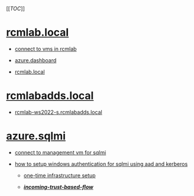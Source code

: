 [[_TOC_]]

# [rcmlab.local](/Knowledge-Base/RCMLAB/rcmlab.local)

- [connect to vms in rcmlab](https://dev.azure.com/limlab/DevOps%20Toolkit/_wiki/wikis/DevOps-Toolkit.wiki/319/RCMLAB?anchor=how-to-connect-to-vms-in-rcmlab%3F)

- [azure.dashboard](https://portal.azure.com/#@rcmdevops.onmicrosoft.com/dashboard/arm/subscriptions/81348982-0f31-4e9c-b2d2-817ac65b967e/resourcegroups/dashboards/providers/microsoft.portal/dashboards/31c91306-384d-4ce4-bcb0-cbc2f759f674)

- [rcmlab.local](https://portal.azure.com/#@rcmdevops.onmicrosoft.com/resource/subscriptions/81348982-0f31-4e9c-b2d2-817ac65b967e/resourceGroups/rcmlab.aadds.rg/providers/Microsoft.AAD/DomainServices/rcmlab.local/overview)

# [rcmlabadds.local](/Knowledge-Base/RCMLAB/rcmlabadds.local)

- [rcmlab-ws2022-s.rcmlabadds.local](https://dev.azure.com/limlab/DevOps%20Toolkit/_wiki/wikis/DevOps-Toolkit.wiki/363/azure-sql.managed-instance.winauth-azuread-setup?anchor=%5Brcmlab-ws2022-ssms%5D(https%3A//portal.azure.com/%23%40rcmdevops.onmicrosoft.com/resource/subscriptions/81348982-0f31-4e9c-b2d2-817ac65b967e/resourcegroups/rcmlab.sqlmi.scus.rg/providers/microsoft.compute/virtualmachines/rcmlab-ws2022-ssms/overview))

# [azure.sqlmi](/Knowledge-Base/RCMLAB/rcmlab.sqlmi)

 - [connect to management vm for sqlmi](https://dev.azure.com/limlab/DevOps%20Toolkit/_wiki/wikis/DevOps-Toolkit.wiki/363/azure-sql.managed-instance.winauth-azuread-setup?anchor=%5Brcmlab-ws2022-ssms%5D(https%3A//portal.azure.com/%23%40rcmdevops.onmicrosoft.com/resource/subscriptions/81348982-0f31-4e9c-b2d2-817ac65b967e/resourcegroups/rcmlab.sqlmi.scus.rg/providers/microsoft.compute/virtualmachines/rcmlab-ws2022-ssms/overview))

- [how to setup windows authentication for sqlmi using aad and kerberos](https://dev.azure.com/limlab/DevOps%20Toolkit/_wiki/wikis/DevOps-Toolkit.wiki/363/azure-sql.managed-instance.winauth-azuread-setup?anchor=%5Bhow-to-set-up-windows-authentication-for-azure-sql-managed-instance-using-azure-active-directory-and-kerberos%5D(https%3A//learn.microsoft.com/en-us/azure/azure-sql/managed-instance/winauth-azuread-setup%3Fview%3Dazuresql%23one-time-infrastructure-setup))

  - [one-time infrastructure setup](https://dev.azure.com/limlab/DevOps%20Toolkit/_wiki/wikis/DevOps-Toolkit.wiki/363/azure-sql.managed-instance.winauth-azuread-setup?anchor=%5B_one-time-infrastructure-setup_%5D(https%3A//learn.microsoft.com/en-us/azure/azure-sql/managed-instance/winauth-azuread-setup%3Fview%3Dazuresql%23one-time-infrastructure-setup))

  - [_**incoming-trust-based-flow**_](https://dev.azure.com/limlab/DevOps%20Toolkit/_wiki/wikis/DevOps-Toolkit.wiki/363/azure-sql.managed-instance.winauth-azuread-setup?anchor=%5B_**incoming-trust-based-flow**_%5D(https%3A//learn.microsoft.com/en-us/azure/azure-sql/managed-instance/winauth-azuread-setup%3Fview%3Dazuresql%23incoming-trust-based-authentication-flow))
